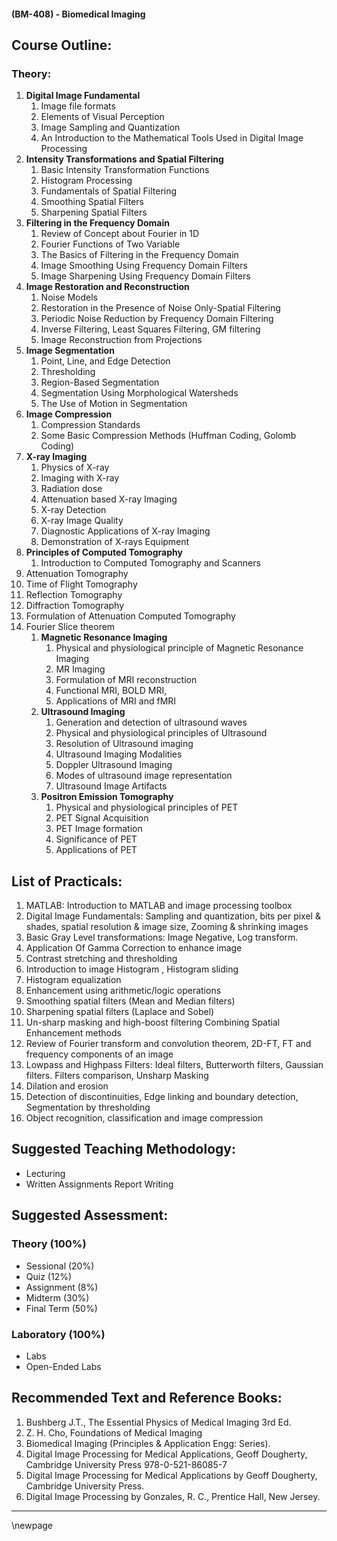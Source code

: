 #### **(BM-408) - Biomedical Imaging**


## **Course Outline:**
### **Theory:**
1. **Digital Image Fundamental**
   1. Image file formats
   1. Elements of Visual Perception
   1. Image Sampling and Quantization
   1. An Introduction to the Mathematical Tools Used in Digital Image Processing
1. **Intensity Transformations and Spatial Filtering**
   1. Basic Intensity Transformation Functions
   1. Histogram Processing
   1. Fundamentals of Spatial Filtering
   1. Smoothing Spatial Filters
   1. Sharpening Spatial Filters
1. **Filtering in the Frequency Domain**
   1. Review of Concept about Fourier in 1D
   1. Fourier Functions of Two Variable
   1. The Basics of Filtering in the Frequency Domain
   1. Image Smoothing Using Frequency Domain Filters
   1. Image Sharpening Using Frequency Domain Filters
1. **Image Restoration and Reconstruction**
   1. Noise Models
   1. Restoration in the Presence of Noise Only-Spatial Filtering
   1. Periodic Noise Reduction by Frequency Domain Filtering
   1. Inverse Filtering, Least Squares Filtering, GM filtering
   1. Image Reconstruction from Projections
1. **Image Segmentation**
   1. Point, Line, and Edge Detection
   1. Thresholding
   1. Region-Based Segmentation
   1. Segmentation Using Morphological Watersheds
   1. The Use of Motion in Segmentation
1. **Image Compression**
   1. Compression Standards
   1. Some Basic Compression Methods (Huffman Coding, Golomb Coding)
1. **X-ray Imaging**
   1. Physics of X-ray
   1. Imaging with X-ray
   1. Radiation dose
   1. Attenuation based X-ray Imaging
   1. X-ray Detection
   1. X-ray Image Quality
   1. Diagnostic Applications of X-ray Imaging
   1. Demonstration of X-rays Equipment
1. **Principles of Computed Tomography**
   1. Introduction to Computed Tomography and Scanners
1. Attenuation Tomography
1. Time of Flight Tomography
1. Reflection Tomography
1. Diffraction Tomography
1. Formulation of Attenuation Computed Tomography
1. Fourier Slice theorem
   1. **Magnetic Resonance Imaging**
      1. Physical and physiological principle of Magnetic Resonance Imaging
      1. MR Imaging
      1. Formulation of MRI reconstruction
      1. Functional MRI, BOLD MRI,
      1. Applications of MRI and fMRI
   1. **Ultrasound Imaging**
      1. Generation and detection of ultrasound waves
      1. Physical and physiological principles of Ultrasound
      1. Resolution of Ultrasound imaging
      1. Ultrasound Imaging Modalities
      1. Doppler Ultrasound Imaging
      1. Modes of ultrasound image representation
      1. Ultrasound Image Artifacts
   1. **Positron Emission Tomography**
      1. Physical and physiological principles of PET
      1. PET Signal Acquisition
      1. PET Image formation
      1. Significance of PET
      1. Applications of PET
## **List of Practicals:**
1. MATLAB: Introduction to MATLAB and image processing toolbox
1. Digital Image Fundamentals: Sampling and quantization, bits per pixel & shades, spatial resolution & image size, Zooming & shrinking images
1. Basic Gray Level transformations: Image Negative, Log transform.
1. Application Of Gamma Correction to enhance image
1. Contrast stretching and thresholding
1. Introduction to image Histogram , Histogram sliding
1. Histogram equalization
1. Enhancement using arithmetic/logic operations
1. Smoothing spatial filters (Mean and Median filters)
1. Sharpening spatial filters (Laplace and Sobel)
1. Un-sharp masking and high-boost filtering Combining Spatial Enhancement methods
1. Review of Fourier transform and convolution theorem, 2D-FT, FT and frequency components of an image
1. Lowpass and Highpass Filters: Ideal filters, Butterworth filters, Gaussian filters. Filters comparison, Unsharp Masking
1. Dilation and erosion
1. Detection of discontinuities, Edge linking and boundary detection, Segmentation by thresholding
1. Object recognition, classification and image compression

## **Suggested Teaching Methodology:**

- Lecturing
- Written Assignments Report Writing

## **Suggested Assessment:**

### **Theory (100%)**

- Sessional (20%)
- Quiz (12%)
- Assignment (8%)
- Midterm (30%)
- Final Term (50%)

### **Laboratory (100%)**

- Labs
- Open-Ended Labs

## **Recommended Text and Reference Books:**

1. Bushberg J.T., The Essential Physics of Medical Imaging 3rd Ed.
1. Z. H. Cho, Foundations of Medical Imaging
1. Biomedical Imaging (Principles & Application Engg: Series).
1. Digital Image Processing for Medical Applications, Geoff Dougherty, Cambridge University Press 978-0-521-86085-7
2. Digital Image Processing for Medical Applications by Geoff Dougherty, Cambridge University Press.
3. Digital Image Processing by Gonzales, R. C., Prentice Hall, New Jersey.

___
\newpage
